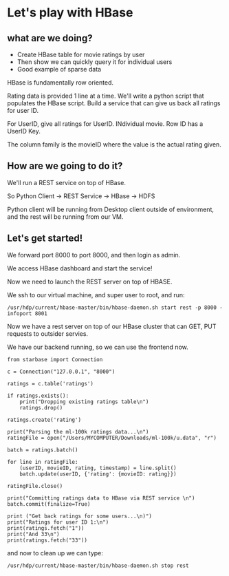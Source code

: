 # Let's play with HBase

## what are we doing?

* Create HBase table for movie ratings by user
* Then show we can quickly query it for individual users
* Good example of sparse data

HBase is fundamentally row oriented.

Rating data is provided 1 line at a time. We'll write a python script that populates the HBase script. Build a service that can give us back all ratings for user ID.

For UserID, give all ratings for UserID. INdividual movie. Row ID has a UserID Key. 

The column family is the movieID where the value is the actual rating given.

## How are we going to do it?

We'll run a REST service on top of HBase.

So Python Client -> REST Service -> HBase -> HDFS

Python client will be running from Desktop client outside of environment, and the rest will be running from our VM.

## Let's get started!

We forward port 8000 to port 8000, and then login as admin.

We access HBase dashboard and start the service!

Now we need to launch the REST server on top of HBASE.

We ssh to our virtual machine, and super user to root, and run:

```
/usr/hdp/current/hbase-master/bin/hbase-daemon.sh start rest -p 8000 -infoport 8001
```

Now we have a rest server on top of our HBase cluster that can GET, PUT requests to outsider servies.

We have our backend running, so we can use the frontend now.

```
from starbase import Connection

c = Connection("127.0.0.1", "8000")

ratings = c.table('ratings')

if ratings.exists():
    print("Dropping existing ratings table\n")
    ratings.drop()

ratings.create('rating')

print("Parsing the ml-100k ratings data...\n")
ratingFile = open("/Users/MYCOMPUTER/Downloads/ml-100k/u.data", "r")

batch = ratings.batch()

for line in ratingFile:
    (userID, movieID, rating, timestamp) = line.split()
    batch.update(userID, {'rating': {movieID: rating}})

ratingFile.close()

print("Committing ratings data to HBase via REST service \n")
batch.commit(finalize=True)

print ("Get back ratings for some users...\n)")
print("Ratings for user ID 1:\n")
print(ratings.fetch("1"))
print("And 33\n")
print(ratings.fetch("33"))
```

and now to clean up we can type:

``` 
/usr/hdp/current/hbase-master/bin/hbase-daemon.sh stop rest
```